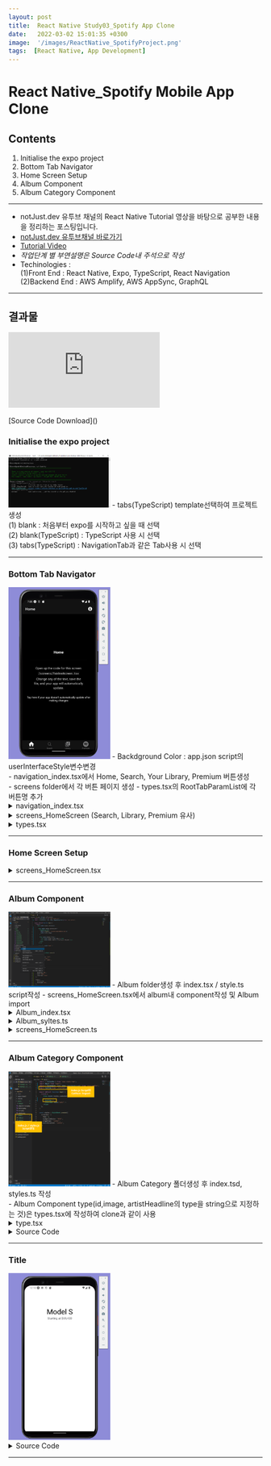 ```yaml
---
layout: post
title:  React Native Study03_Spotify App Clone
date:   2022-03-02 15:01:35 +0300
image:  '/images/ReactNative_SpotifyProject.png'
tags:  [React Native, App Development]
---
```


# React Native_Spotify Mobile App Clone

## Contents <br/>
1. Initialise the expo project<br/>
2. Bottom Tab Navigator<br/>
3. Home Screen Setup<br/>
4. Album Component<br/>
5. Album Category Component<br/>
___

* notJust․dev 유투브 채널의 React Native Tutorial 영상을 바탕으로 공부한 내용을 정리하는 포스팅입니다.<br/>
* [notJust․dev 유투브채널 바로가기](https://www.youtube.com/channel/UCYSa_YLoJokZAwHhlwJntIA) <br/>
* [Tutorial Video](https://www.youtube.com/watch?v=Ho41KNKvoBc&list=PLY3ncAV1dSVBejIDGrcbNRs148uHowYfx)<br/>
* *작업단계 별 부연설명은 Source Code내 주석으로 작성*
* Techinologies : <br/>
    (1)Front End : React Native, Expo, TypeScript, React Navigation<br/>
    (2)Backend End : AWS Amplify, AWS AppSync, GraphQL<br/>

___

## 결과물
<p><iframe src="https://www.youtube.com/embed/qIG1yNURnQ8" frameborder="0" allowfullscreen></iframe></p>
[Source Code Download]()

### Initialise the expo project<br/>
<img src="/images/Posting/ReactNative/Spotify/01.png" alt="Project" width="40%" height="40%">
- tabs(TypeScript) template선택하여 프로젝트 생성<br/>
    (1) blank : 처음부터 expo를 시작하고 싶을 때 선택<br/>
    (2) blank(TypeScript) : TypeScript 사용 시 선택<br/>
    (3) tabs(TypeScript) : NavigationTab과 같은 Tab사용 시 선택<br/>

___

### Bottom Tab Navigator <br/>
<img src="/images/Posting/ReactNative/Spotify/02.png" alt="Project" width="40%" height="40%">
- Backdground Color : app.json script의 userInterfaceStyle변수변경<br/>
- navigation_index.tsx에서 Home, Search, Your Library, Premium 버튼생성<br/>
- screens folder에서 각 버튼 페이지 생성
- types.tsx의 RootTabParamList에 각 버튼명 추가

<details>
<summary>navigation_index.tsx</summary>
<div markdown="1">

```javascript
import { Entypo, EvilIcons, MaterialCommunityIcons, FontAwesome5, FontAwesome } from '@expo/vector-icons';
/*Bottom Tab Icon Site Import*/

import { createBottomTabNavigator } from '@react-navigation/bottom-tabs';
import { NavigationContainer, DefaultTheme, DarkTheme } from '@react-navigation/native';
import { createNativeStackNavigator } from '@react-navigation/native-stack';
import * as React from 'react';
import { ColorSchemeName, Pressable } from 'react-native';

import Colors from '../constants/Colors';
import useColorScheme from '../hooks/useColorScheme';
import ModalScreen from '../screens/ModalScreen';
import NotFoundScreen from '../screens/NotFoundScreen';

import HomeScreen from '../screens/HomeScreen';
import SearchScreen from '../screens/SearchScreen';
import LibraryScreen from '../screens/LibraryScreen';
import PremiumScreen from '../screens/PremiumScreen';
/*Bottom Tab 클릭시, 나타날 페이지 import*/
import { RootStackParamList, RootTabParamList, RootTabScreenProps } from '../types';
import LinkingConfiguration from './LinkingConfiguration';

export default function Navigation({ colorScheme }: { colorScheme: ColorSchemeName }) {
  return (
    <NavigationContainer
      linking={LinkingConfiguration}
      theme={colorScheme === 'dark' ? DarkTheme : DefaultTheme}>
      <RootNavigator />
    </NavigationContainer>
  );
}

/**
 * A root stack navigator is often used for displaying modals on top of all other content.
 * https://reactnavigation.org/docs/modal
 */
const Stack = createNativeStackNavigator<RootStackParamList>();

function RootNavigator() {
  return (
    <Stack.Navigator>
      <Stack.Screen name="Root" component={BottomTabNavigator} options={{ headerShown: false }} />
      <Stack.Screen name="NotFound" component={NotFoundScreen} options={{ title: 'Oops!' }} />
      <Stack.Group screenOptions={{ presentation: 'modal' }}>
        <Stack.Screen name="Modal" component={ModalScreen} />
      </Stack.Group>
    </Stack.Navigator>
  );
}

/**
 * A bottom tab navigator displays tab buttons on the bottom of the display to switch screens.
 * https://reactnavigation.org/docs/bottom-tab-navigator
 */
const BottomTab = createBottomTabNavigator<RootTabParamList>();

function BottomTabNavigator() {
  const colorScheme = useColorScheme();

  return (
    <BottomTab.Navigator
      initialRouteName="Home"
      screenOptions={{
        tabBarActiveTintColor: Colors[colorScheme].tint,
      }}>
        
      <BottomTab.Screen
        name="Home"
        component={HomeScreen} /*Home Button 클릭 시 나타나는 페이지*/
        options={({ navigation }: RootTabScreenProps<'Home'>) => ({
          title: 'Home',
          tabBarIcon: ({ color }) => <Entypo name="home" size={30} style={{marginBottom:-3}} color={color} />,
          headerRight: () => (
            <Pressable
              onPress={() => navigation.navigate('Modal')}
              style={({ pressed }) => ({
                opacity: pressed ? 0.5 : 1,
              })}>
              <FontAwesome
                name="info-circle"
                size={25}
                color={Colors[colorScheme].text}
                style={{ marginRight: 15 }}
              />
            </Pressable>
          ),
        })}
      />
      <BottomTab.Screen
        name="Search"
        component={SearchScreen} /*Search Button 클릭 시 나타나는 페이지*/
        options={{
          title: 'Search',
          tabBarIcon: ({ color }) => <EvilIcons name="search" size={30} style={{marginBottom:-3}} color={color} />,
        }}
      />
      <BottomTab.Screen
        name="Library"
        component={LibraryScreen} /*Library Button 클릭 시 나타나는 페이지*/
        options={{
          title: 'Library',
          tabBarIcon: ({ color }) => <MaterialCommunityIcons name="music-box-multiple" size={30} style={{marginBottom:-3}} color={color} />,
        }}
      />
      <BottomTab.Screen
        name="Premium"
        component={PremiumScreen} /*Library Button 클릭 시 나타나는 페이지*/
        options={{
          title: 'Premium',
          tabBarIcon: ({ color }) => <FontAwesome5 name="spotify" size={30} style={{marginBottom:-3}} color={color} />,
        }}
      />
    </BottomTab.Navigator>
  );
}

/**
 * You can explore the built-in icon families and icons on the web at https://icons.expo.fyi/
 */
function TabBarIcon(props: {
  name: React.ComponentProps<typeof FontAwesome>['name'];
  color: string;
}) {
  return <FontAwesome size={30} style={{ marginBottom: -3 }} {...props} />;
}
```
</div>
</details>

<details>
<summary>screens_HomeScreen (Search, Library, Premium 유사)</summary>
<div markdown="1">

```javascript
import { StyleSheet, TouchableOpacity } from 'react-native';

import { Text, View } from '../components/Themed';
import { RootStackScreenProps } from '../types';

export default function NotFoundScreen({ navigation }: RootStackScreenProps<'NotFound'>) {
  return (
    <View style={styles.container}>
      <Text style={styles.title}>This screen doesn't exist.</Text>
      <TouchableOpacity onPress={() => navigation.replace('Root')} style={styles.link}>
        <Text style={styles.linkText}>Go to home screen!</Text>
      </TouchableOpacity>
    </View>
  );
}

const styles = StyleSheet.create({
  container: {
    flex: 1,
    alignItems: 'center',
    justifyContent: 'center',
    padding: 20,
  },
  title: {
    fontSize: 20,
    fontWeight: 'bold',
  },
  link: {
    marginTop: 15,
    paddingVertical: 15,
  },
  linkText: {
    fontSize: 14,
    color: '#2e78b7',
  },
});
```
</div>
</details>

<details>
<summary>types.tsx</summary>
<div markdown="1">

```javascript
import { BottomTabScreenProps } from '@react-navigation/bottom-tabs';
import { CompositeScreenProps, NavigatorScreenParams } from '@react-navigation/native';
import { NativeStackScreenProps } from '@react-navigation/native-stack';

declare global {
  namespace ReactNavigation {
    interface RootParamList extends RootStackParamList {}
  }
}

export type RootStackParamList = {
  Root: NavigatorScreenParams<RootTabParamList> | undefined;
  Modal: undefined;
  NotFound: undefined;
};

export type RootStackScreenProps<Screen extends keyof RootStackParamList> = NativeStackScreenProps<
  RootStackParamList,
  Screen
>;

export type RootTabParamList = {
  /*TypeScript에 BottomTap추가*/
  Home: undefined;
  Search: undefined;
  Library: undefined;
  Premium:undefined;
};

export type RootTabScreenProps<Screen extends keyof RootTabParamList> = CompositeScreenProps<
  BottomTabScreenProps<RootTabParamList, Screen>,
  NativeStackScreenProps<RootStackParamList>
>;
```

</div>
</details>

___

### Home Screen Setup<br/>
<details>
<summary>screens_HomeScreen.tsx</summary>
<div markdown="1">

```javascript
import { StyleSheet, Text, View } from 'react-native';
import { RootTabScreenProps } from '../types';

export default function HomeScreen({ navigation }: RootTabScreenProps<'Home'>) {
  return (
    <View style={styles.container}>
      <Text style={{color:'white'}}>Hello</Text>
    </View>
  );
}

const styles = StyleSheet.create({
  container: {
    flex: 1,
    alignItems: 'center',
    justifyContent: 'center',
  },
  title: {
    fontSize: 20,
    fontWeight: 'bold',
  },
  separator: {
    marginVertical: 30,
    height: 1,
    width: '80%',
  },
});
```

</div>
</details>

___

### Album Component<br/>
<img src="/images/Posting/ReactNative/TeslaProject/03.png" alt="Project" width="40%" height="40%">
- Album folder생성 후 index.tsx / style.ts script작성
- screens_HomeScreen.tsx에서 album내 component작성 및 Album import

<details>
<summary>Album_index.tsx</summary>
<div markdown="1">

```javascript
import React from 'react';
import {View, Image, Text} from 'react-native';
import styles from './styles';

export type AlbumProps = {
    album: {
        id:string;
        imageUri:string;
        artistsHeadline:string;
    }
}

const Album = (props:AlbumProps)=>(
    <View style={styles.container}>
        <Image source={{uri:props.album.imageUri}} style={styles.image}/>
        <Text style={styles.text}>{props.album.artistsHeadline}</Text>
    </View>
)

export default Album;
```

</div>
</details>

<details>
<summary>Album_syltes.ts</summary>
<div markdown="1">

```javascript
import { StyleSheet } from "react-native";

const styles = StyleSheet.create({
    container: {
        width:200,
    },
    
    image: {
        width:'100%',
        height:200,
    },

    text: {
        color:'grey',
        marginTop:10,
    }
})

export default styles;
```

</div>
</details>

</div>
</details>

<details>
<summary>screens_HomeScreen.ts</summary>
<div markdown="1">

```javascript
import React from 'react';
import { StyleSheet, Text, View } from 'react-native';
import Album from '../components/Album';

const album = {
  /*album내 component작성*/
  id: '1',
  imageUri:'https://user-images.githubusercontent.com/81608287/155875578-be0f8c69-b72e-45d7-a8de-8a7b144b2056.jpg',
  artistsHeadline:'Taylor Swift, Cardi Objective C, Avicii'
}

export default function HomeScreen() {
  return (
    <View style={styles.container}>
      <Album album={album}/>  {/*Album import*/}
    </View>
  );
}

const styles = StyleSheet.create({
  container: {
    flex: 1,
    alignItems: 'center',
    justifyContent: 'center',
  },
  title: {
    fontSize: 20,
    fontWeight: 'bold',
  },
  separator: {
    marginVertical: 30,
    height: 1,
    width: '80%',
  },
});
```

</div>
</details>

___

### Album Category Component<br/>
<img src="/images/Posting/ReactNative/TeslaProject/04.png" alt="Project" width="40%" height="40%">
- Album Category 폴더생성 후 index.tsd, styles.ts 작성 <br/>
- Album Component type(id,image, artistHeadline의 type을 string으로 지정하는 것)은 types.tsx에 작성하여 clone과 같이 사용 <br/>

<details>
<summary>type.tsx</summary>
<div markdown="1">

```javascript
import { BottomTabScreenProps } from '@react-navigation/bottom-tabs';
import { CompositeScreenProps, NavigatorScreenParams } from '@react-navigation/native';
import { NativeStackScreenProps } from '@react-navigation/native-stack';

declare global {
  namespace ReactNavigation {
    interface RootParamList extends RootStackParamList {}
  }
}

export type RootStackParamList = {
  Root: NavigatorScreenParams<RootTabParamList> | undefined;
  Modal: undefined;
  NotFound: undefined;
};

export type RootStackScreenProps<Screen extends keyof RootStackParamList> = NativeStackScreenProps<
  RootStackParamList,
  Screen
>;

export type RootTabParamList = {
  /*TypeScript에 BottomTap추가*/
  Home: undefined;
  Search: undefined;
  Library: undefined;
  Premium:undefined;
};

export type RootTabScreenProps<Screen extends keyof RootTabParamList> = CompositeScreenProps<
  BottomTabScreenProps<RootTabParamList, Screen>,
  NativeStackScreenProps<RootStackParamList>
>;

export type Album={ /*Album Component Type작성(Clone과 같이 사용될 수 있도록)*/
  id:string;
  imageUri:string;
  artistsHeadline:string;
}

```

</div>
</details>

<details>
<summary>Source Code</summary>
<div markdown="1">

```javascript

```

</div>
</details>



___

### Title<br/>
<img src="/images/Posting/ReactNative/TeslaProject/01.png" alt="Project" width="40%" height="40%">
<details>
<summary>Source Code</summary>
<div markdown="1">

```javascript

```

</div>
</details>

___


